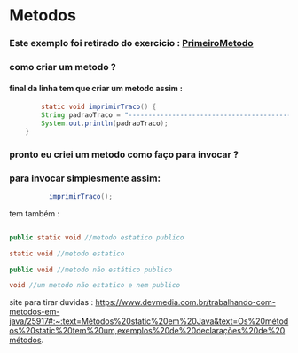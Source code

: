 # Metodos
### Este exemplo foi retirado do exercicio : [PrimeiroMetodo](https://github.com/gladsonsimoes/ExerciciosDeExemplo_Java/blob/main/logica_de_programacao/metodos/01_PrimeiroMetodo.java/)
### como criar um metodo ?
#### final da linha tem que criar um metodo assim :
~~~java
        static void imprimirTraco() {
        String padraoTraco = "------------------------------------------------";
        System.out.println(padraoTraco);
    }
~~~
### pronto eu criei um metodo como faço para invocar ?
### para invocar simplesmente assim:
~~~java
          imprimirTraco();
~~~

tem também :
~~~java

public static void //metodo estatico publico 

static void //metodo estatico 

public void //metodo não estático publico 

void //um metodo não estatico e nem publico
~~~

site para tirar duvidas : https://www.devmedia.com.br/trabalhando-com-metodos-em-java/25917#:~:text=Métodos%20static%20em%20Java&text=Os%20métodos%20static%20tem%20um,exemplos%20de%20declarações%20de%20métodos.
